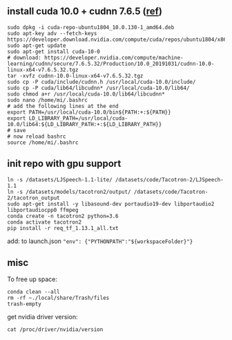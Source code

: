 ## install cuda 10.0 + cudnn 7.6.5 ([ref](https://stackoverflow.com/questions/55224016/importerror-libcublas-so-10-0-cannot-open-shared-object-file-no-such-file-or))
```
sudo dpkg -i cuda-repo-ubuntu1804_10.0.130-1_amd64.deb
sudo apt-key adv --fetch-keys https://developer.download.nvidia.com/compute/cuda/repos/ubuntu1804/x86_64/7fa2af80.pub
sudo apt-get update
sudo apt-get install cuda-10-0
# download: https://developer.nvidia.com/compute/machine-learning/cudnn/secure/7.6.5.32/Production/10.0_20191031/cudnn-10.0-linux-x64-v7.6.5.32.tgz
tar -xvfz cudnn-10.0-linux-x64-v7.6.5.32.tgz
sudo cp -P cuda/include/cudnn.h /usr/local/cuda-10.0/include/
sudo cp -P cuda/lib64/libcudnn* /usr/local/cuda-10.0/lib64/
sudo chmod a+r /usr/local/cuda-10.0/lib64/libcudnn*
sudo nano /home/mi/.bashrc
# add the following lines at the end
export PATH=/usr/local/cuda-10.0/bin${PATH:+:${PATH}}
export LD_LIBRARY_PATH=/usr/local/cuda-10.0/lib64:${LD_LIBRARY_PATH:+:${LD_LIBRARY_PATH}}
# save
# now reload bashrc
source /home/mi/.bashrc
```

## init repo with gpu support
```
ln -s /datasets/LJSpeech-1.1-lite/ /datasets/code/Tacotron-2/LJSpeech-1.1
ln -s /datasets/models/tacotron2/output/ /datasets/code/Tacotron-2/tacotron_output
sudo apt-get install -y libasound-dev portaudio19-dev libportaudio2 libportaudiocpp0 ffmpeg
conda create -n tacotron2 python=3.6
conda activate tacotron2
pip install -r req_tf_1.13.1_all.txt
```

add: to launch.json
`"env": {"PYTHONPATH":"${workspaceFolder}"}`

## misc
To free up space:
```
conda clean --all
rm -rf ~./local/share/Trash/files
trash-empty
```

get nvidia driver version:
```
cat /proc/driver/nvidia/version
```